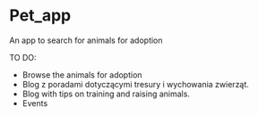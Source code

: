 # Pet_app
An app to search for animals for adoption

TO DO:
- Browse the animals for adoption
- Blog z poradami dotyczącymi tresury i wychowania zwierząt.
- Blog with tips on training and raising animals.
- Events
